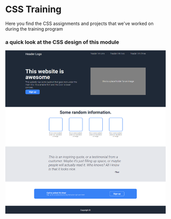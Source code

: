 # CSS Training

<p> Here you find the CSS assignments and projects that we've worked on during the training program </p>

### a quick look at the CSS design of this module

[![css project](images/css-project.png)](./Project)
